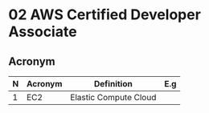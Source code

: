 # 02 AWS Certified Developer Associate

## Acronym
| N | Acronym | Definition            | E.g |
| - | ------- | --------------------- | --- |
| 1 | EC2     | Elastic Compute Cloud |
